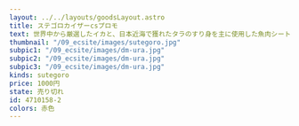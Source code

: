 ```yaml
---
layout: ../../layouts/goodsLayout.astro
title: ステゴロカイザーcsプロモ
text: 世界中から厳選したイカと、日本近海で獲れたタラのすり身を主に使用した魚肉シートを食べやすい一口サイズにカットし、秘伝の調味でさっぱりとした酢味に仕上げました。
thumbnail: "/09_ecsite/images/sutegoro.jpg"
subpic1: "/09_ecsite/images/dm-ura.jpg"
subpic2: "/09_ecsite/images/dm-ura.jpg"
subpic3: "/09_ecsite/images/dm-ura.jpg"
kinds: sutegoro
price: 1000円
state: 売り切れ
id: 4710158-2
colors: 赤色
---
```

